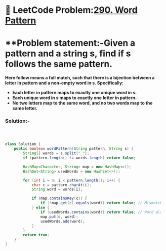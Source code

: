 
# 📌 LeetCode Problem:[290. Word Pattern](https://leetcode.com/problems/word-pattern/description/)

# **Problem statement:-Given a pattern and a string s, find if s follows the same pattern.

**Here follow means a full match, such that there is a bijection between a letter in pattern and a non-empty word in s. Specifically:**

- **Each letter in pattern maps to exactly one unique word in s.**
- **Each unique word in s maps to exactly one letter in pattern.**
- **No two letters map to the same word, and no two words map to the same letter.**

### Solution:-

``` java



class Solution {
    public boolean wordPattern(String pattern, String s) {
        String[] words = s.split(" ");
        if (pattern.length() != words.length) return false;

        HashMap<Character, String> map = new HashMap<>();
        HashSet<String> usedWords = new HashSet<>();

        for (int i = 0; i < pattern.length(); i++) {
            char c = pattern.charAt(i);
            String word = words[i];

            if (map.containsKey(c)) {
                if (!map.get(c).equals(word)) return false; // Mismatch
            } else {
                if (usedWords.contains(word)) return false; // Word already mapped
                map.put(c, word);
                usedWords.add(word);
            }
        }
        return true;
    }
}

